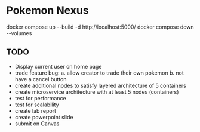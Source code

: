 # Pokemon Nexus

docker compose up --build -d
http://localhost:5000/
docker compose down --volumes

## TODO
- Display current user on home page 
- trade feature bug:
	a. allow creator to trade their own pokemon
	b. not have a cancel button
- create additional nodes to satisfy layered architecture of 5 containers 
- create microservice architecture with at least 5 nodes (containers)
- test for performance
- test for scalability
- create lab report
- create powerpoint slide
- submit on Canvas